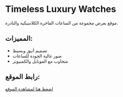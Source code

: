 # Timeless Luxury Watches

موقع يعرض مجموعة من الساعات الفاخرة الكلاسيكية والنادرة.

## المميزات:
- تصميم أنيق وبسيط
- صور عالية الجودة للساعات
- متجاوب مع الموبايل والكمبيوتر

## رابط الموقع:
[اضغط هنا لمشاهدة الموقع](https://kerellossamy678-tech.github.io/Timeless-Luxury-watches/)
